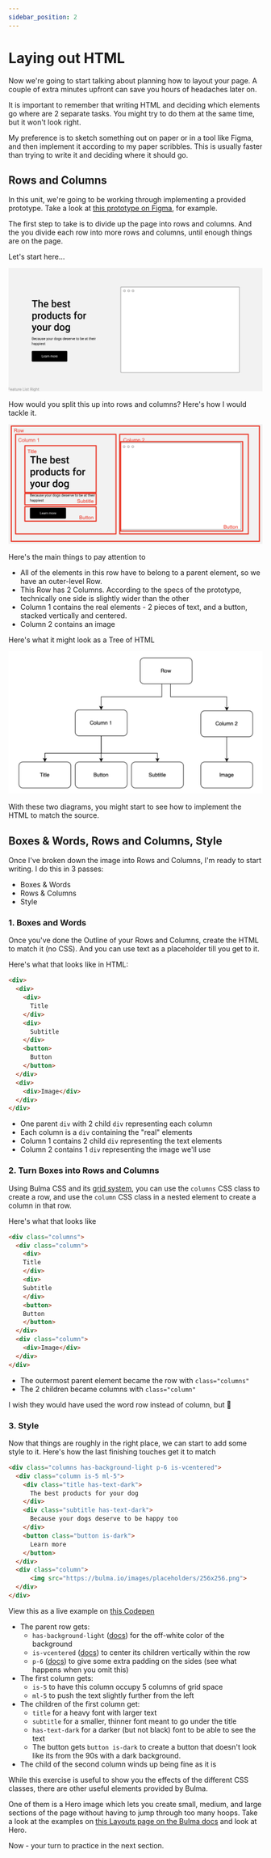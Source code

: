 ```yaml
---
sidebar_position: 2
---
```

# Laying out HTML

Now we're going to start talking about planning how to layout your page. A couple of extra minutes upfront can save you hours of headaches later on.

It is important to remember that writing HTML and deciding which elements go where are 2 separate tasks. You might try to do them at the same time, but it won't look right.

My preference is to sketch something out on paper or in a tool like Figma, and then implement it according to my paper scribbles. This is usually faster than trying to write it and deciding where it should go.

## Rows and Columns

In this unit, we're going to be working through implementing a provided prototype. Take a look at [this prototype on Figma](https://www.figma.com/file/H85eC9Nup1D780yoHIzlBh/CS-5356-Prototype-%231?node-id=632571%3A639&t=BRyBAgk6xCn0zvKE-0), for example. 

The first step to take is to divide up the page into rows and columns. And the you divide each row into more rows and columns, until enough things are on the page.

Let's start here...

![Hero Section of Wireframe](./img/hero-wireframe.png)

How would you split this up into rows and columns? Here's how I would tackle it.

![Outlined Version of the Wireframe](./img/hero-wireframe-outlined.png)

Here's the main things to pay attention to

- All of the elements in this row have to belong to a parent element, so we have an outer-level Row.
- This Row has 2 Columns. According to the specs of the prototype, technically one side is slightly wider than the other
- Column 1 contains the real elements - 2 pieces of text, and a button, stacked vertically and centered.
- Column 2 contains an image

Here's what it might look as a Tree of HTML

![Wireframe as a Tree Diagram](./img/hero-wireframe-tree-diagram.png)

With these two diagrams, you might start to see how to implement the HTML to match the source.

## Boxes & Words, Rows and Columns, Style

Once I've broken down the image into Rows and Columns, I'm ready to start writing. I do this in 3 passes: 
- Boxes & Words
- Rows & Columns
- Style

### 1. Boxes and Words

Once you've done the Outline of your Rows and Columns, create the HTML to match it (no CSS). And you can use text as a placeholder till you get to it.

Here's what that looks like in HTML:

```html
<div>
  <div>
    <div>
      Title
    </div>
    <div>
      Subtitle
    </div>
    <button>
      Button
    </button>
  </div>
  <div>
    <div>Image</div>
  </div>
</div>
```
- One parent `div` with 2 child `div` representing each column
- Each column is a `div` containing the "real" elements
- Column 1 contains 2 child `div` representing the text elements
- Column 2 contains 1 `div` representing the image we'll use

### 2. Turn Boxes into Rows and Columns

Using Bulma CSS and its [grid system](./static-sites.md#grid-system), you can use the `columns` CSS class to create a row, and use the `column` CSS class in a nested element to create a column in that row.

Here's what that looks like

```html
<div class="columns">
  <div class="column">
    <div>
    Title
    </div>
    <div>
    Subtitle
    </div>
    <button>
    Button
    </button>
  </div>
  <div class="column">
    <div>Image</div>
  </div>
</div>
```
- The outermost parent element became the row with `class="columns"`
- The 2 children became columns with `class="column"`

I wish they would have used the word row instead of column, but :shrug:

### 3. Style

Now that things are roughly in the right place, we can start to add some style to it. Here's how the last finishing touches get it to match

```html
<div class="columns has-background-light p-6 is-vcentered">
  <div class="column is-5 ml-5">
    <div class="title has-text-dark">
      The best products for your dog
    </div>
    <div class="subtitle has-text-dark">
      Because your dogs deserve to be happy too
    </div>
    <button class="button is-dark">
      Learn more
    </button>
  </div>
  <div class="column">
      <img src="https://bulma.io/images/placeholders/256x256.png">
  </div>
</div>
```
View this as a live example on [this Codepen](https://codepen.io/intricatecloud/pen/NWBMajK?editors=1000)

- The parent row gets:
  - `has-background-light` ([docs](https://bulma.io/documentation/helpers/color-helpers/#background-color)) for the off-white color of the background
  - `is-vcentered` ([docs](https://bulma.io/documentation/columns/options/#vertical-alignment)) to center its children vertically within the row
  - `p-6` ([docs](https://bulma.io/documentation/helpers/spacing-helpers/)) to give some extra padding on the sides (see what happens when you omit this)
- The first column gets:
  - `is-5` to have this column occupy 5 columns of grid space
  - `ml-5` to push the text slightly further from the left
- The children of the first column get:
  - `title` for a heavy font with larger text
  - `subtitle` for a smaller, thinner font meant to go under the title
  - `has-text-dark` for a darker (but not black) font to be able to see the text
  - The button gets `button is-dark` to create a button that doesn't look like its from the 90s with a dark background.
- The child of the second column winds up being fine as it is

While this exercise is useful to show you the effects of the different CSS classes, there are other useful elements provided by Bulma.

One of them is a Hero image which lets you create small, medium, and large sections of the page without having to jump through too many hoops. Take a look at the examples on [this Layouts page on the Bulma docs](https://bulma.io/documentation/layout/hero/) and look at Hero.

Now - your turn to practice in the next section. 